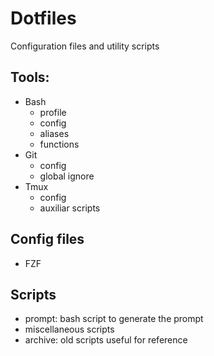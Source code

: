 # Dotfiles

Configuration files and utility scripts

## Tools:
- Bash
  - profile
  - config
  - aliases
  - functions
- Git
  - config
  - global ignore
- Tmux
  - config
  - auxiliar scripts

## Config files

- FZF

## Scripts

- prompt: bash script to generate the prompt
- miscellaneous scripts
- archive: old scripts useful for reference
